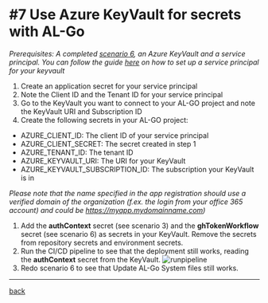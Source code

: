 # #7 Use Azure KeyVault for secrets with AL-Go
*Prerequisites: A completed [scenario 6](UpdateAlGoSystemFiles.md), an Azure KeyVault and a service principal. You can follow the guide [here](https://learn.microsoft.com/en-us/azure/active-directory/develop/howto-create-service-principal-portal) on how to set up a service principal for your keyvault* 

1. Create an application secret for your service principal
2. Note the Client ID and the Tenant ID for your service principal 
3. Go to the KeyVault you want to connect to your AL-GO project and note the KeyVault URI and Subscription ID
4. Create the following secrets in your AL-GO project:

* AZURE_CLIENT_ID: The client ID of your service principal 
* AZURE_CLIENT_SECRET: The secret created in step 1
* AZURE_TENANT_ID: The tenant ID
* AZURE_KEYVAULT_URI: The URI for your KeyVault
* AZURE_KEYVAULT_SUBSCRIPTION_ID: The subscription your KeyVault is in

*Please note that the name specified in the app registration should use a verified domain of the organization (f.ex. the login from your office 365 account) and could be https://myapp.mydomainname.com)*

1. Add the **authContext** secret (see scenario 3) and the **ghTokenWorkflow** secret (see scenario 6) as secrets in your KeyVault. Remove the secrets from repository secrets and environment secrets.
1. Run the CI/CD pipeline to see that the deployment still works, reading the **authContext** secret from the KeyVault.
![runpipeline](images/7a.png)
1. Redo scenario 6 to see that Update AL-Go System files still works.

---
[back](../README.md)
